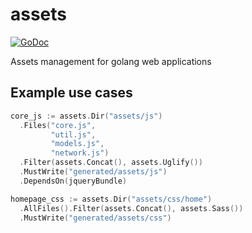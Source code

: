 assets
======
[![GoDoc](https://godoc.org/github.com/jbowens/assets?status.svg)](https://godoc.org/github.com/jbowens/assets)

Assets management for golang web applications

## Example use cases

```go
core_js := assets.Dir("assets/js")
  .Files("core.js",
         "util.js",
         "models.js",
         "network.js")
  .Filter(assets.Concat(), assets.Uglify())
  .MustWrite("generated/assets/js")
  .DependsOn(jqueryBundle)
```

```go
homepage_css := assets.Dir("assets/css/home")
  .AllFiles().Filter(assets.Concat(), assets.Sass())
  .MustWrite("generated/assets/css")
```
